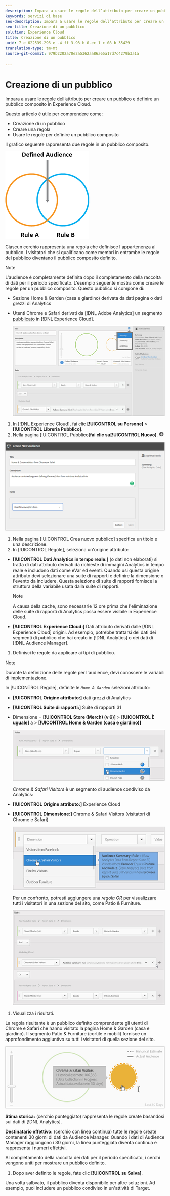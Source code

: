 ```yaml
---
description: Impara a usare le regole dell’attributo per creare un pubblico e definire un pubblico composito in Experience Cloud.
keywords: servizi di base
seo-description: Impara a usare le regole dell’attributo per creare un pubblico e definire un pubblico composito in Experience Cloud.
seo-title: Creazione di un pubblico
solution: Experience Cloud
title: Creazione di un pubblico
uuid: 7 e 622539-296 e -4 ff 3-93 b 0-ec 1 c 08 b 35429
translation-type: tm+mt
source-git-commit: 979b2202a70e2a5362aa86a65a17d7c4279b3a1a

---
```



# Creazione di un pubblico

Impara a usare le regole dell’attributo per creare un pubblico e definire un pubblico composito in Experience Cloud.

Questo articolo è utile per comprendere come:

* Creazione di un pubblico
* Creare una regola
* Usare le regole per definire un pubblico composito


Il grafico seguente rappresenta due regole in un pubblico composito.

![](assets/audience_sharing.png)

Ciascun cerchio rappresenta una regola che definisce l&#39;appartenenza al pubblico. I visitatori che si qualificano come membri in entrambe le regole del pubblico diventano il pubblico composito definito.

>[!NOTE]
>
>L&#39;audience è completamente definita dopo il completamento della raccolta di dati per il periodo specificato.
L&#39;esempio seguente mostra come creare le regole per un pubblico composito. Questo pubblico si compone di:

* Sezione Home &amp; Garden (casa e giardino) derivata da dati pagina o dati grezzi di Analytics
* Utenti Chrome e Safari derivati da [!DNL Adobe Analytics] un segmento [pubblicato](../audience-library/audience-library.md#task_32FEEFE0B32E4E388CD4D892D727282A) in [!DNL Experience Cloud].


   ![](assets/audience_create.png)

1. In [!DNL Experience Cloud], fai clic **[!UICONTROL su Persone]** &gt; **[!UICONTROL Libreria Pubblico]**.
1. Nella pagina [!UICONTROL Pubblico]**fai clic su[!UICONTROL Nuovo]**. ![](assets/add_icon_small.png)

![Risultato passaggio](assets/audience_create_new.png)

1. Nella pagina [!UICONTROL Crea nuovo pubblico] specifica un titolo e una descrizione.
1. In [!UICONTROL Regole], seleziona un&#39;origine attributo:

* **[!UICONTROL Dati Analytics in tempo reale:]** (o dati non elaborati) si tratta di dati attributo derivati da richieste di immagini Analytics in tempo reale e includono dati come eVar ed eventi. Quando usi questa origine attributo devi selezionare una suite di rapporti e definire la dimensione o l&#39;evento da includere. Questa selezione di suite di rapporti fornisce la struttura della variabile usata dalla suite di rapporti.

   >[!NOTE]
   >
   >A causa della cache, sono necessarie 12 ore prima che l&#39;eliminazione delle suite di rapporti di Analytics possa essere visibile in Experience Cloud.

* **[!UICONTROL Experience Cloud:]** Dati attributo derivati dalle [!DNL Experience Cloud] origini. Ad esempio, potrebbe trattarsi dei dati dei segmenti di pubblico che hai creato in [!DNL Analytics] o dei dati di [!DNL Audience Manager].

1. Definisci le regole da applicare ai tipi di pubblico.

>[!NOTE]
>
>Durante la definizione delle regole per l&#39;audience, devi conoscere le variabili di implementazione.

In [!UICONTROL Regole], definite le *`Home & Garden`* selezioni attributo:

* **[!UICONTROL Origine attributo:]** dati grezzi di Analytics
* **[!UICONTROL Suite di rapporti:]** Suite di rapporti 31
* Dimensione = **[!UICONTROL Store (Merch) (v 6)]** &gt; **[!UICONTROL È uguale]** a &gt; **[!UICONTROL Home &amp; Garden (casa e giardino)]**

   ![](assets/home_garden.png)

   *Chrome &amp; Safari Visitors* è un segmento di audience condiviso da Analytics:

* **[!UICONTROL Origine attributo:]** Experience Cloud
* **[!UICONTROL Dimensione:]** Chrome &amp; Safari Visitors (visitatori di Chrome e Safari)

   ![](assets/chrome_safari.png)

   Per un confronto, potresti aggiungere una *regola OR* per visualizzare tutti i visitatori in una sezione del sito, come Patio &amp; Furniture.

   ![](assets/audiences_rule_patio.png)

1. Visualizza i risultati.

La regola risultante è un pubblico definito comprendente gli utenti di Chrome e Safari che hanno visitato la pagina Home &amp; Garden (casa e giardino). Il segmento Patio &amp; Furniture (cortile e mobili) fornisce un approfondimento aggiuntivo su tutti i visitatori di quella sezione del sito.

![](assets/defined_audience.png)

**Stima storica:** (cerchio punteggiato) rappresenta le regole create basandosi sui dati di [!DNL Analytics].

**Destinatario effettivo:** (cerchio con linea continua) tutte le regole create contenenti 30 giorni di dati da Audience Manager. Quando i dati di Audience Manager raggiungono i 30 giorni, la linea punteggiata diventa continua e rappresenta i numeri effettivi.

Al completamento della raccolta dei dati per il periodo specificato, i cerchi vengono uniti per mostrare un pubblico definito.

1. Dopo aver definito le regole, fate clic **[!UICONTROL su Salva]**.

Una volta salbvato, il pubblico diventa disponibile per altre soluzioni. Ad esempio, puoi includere un pubblico condiviso in un&#39;attività di Target.
